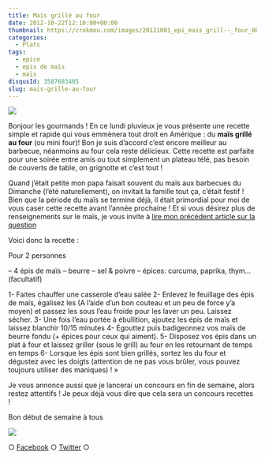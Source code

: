 ```yaml
---
title: Maïs grillé au four
date: 2012-10-22T12:10:00+00:00
thumbnail: https://crokmou.com/images/20121001_epi_mais_grill--_four_0059.jpg
categories:
  - Plats
tags:
  - epice
  - epis de maïs
  - maïs
disqusId: 3587683405
slug: mais-grille-au-four
---
```


[![](http://4.bp.blogspot.com/-Q7jBiXNOsCs/UHMv5xB2EMI/AAAAAAAAEvY/f7JcLPGyBmM/s320/20121001_epi_mais_grille%25CC%2581_four_0059_bann.jpg)](http://4.bp.blogspot.com/-Q7jBiXNOsCs/UHMv5xB2EMI/AAAAAAAAEvY/f7JcLPGyBmM/s1600/20121001_epi_mais_grille%25CC%2581_four_0059_bann.jpg)

Bonjour les gourmands ! En ce lundi pluvieux je vous présente une recette simple et rapide qui vous emmènera tout droit en Amérique : du **maïs grillé au four** (ou mini four)! Bon je suis d’accord c’est encore meilleur au barbecue, néanmoins au four cela reste délicieux. Cette recette est parfaite pour une soirée entre amis ou tout simplement un plateau télé, pas besoin de couverts de table, on grignotte et c’est tout !

Quand j’était petite mon papa faisait souvent du maïs aux barbecues du Dimanche (l’été naturellement), on invitait la famille tout ça, c’était festif ! Bien que la période du maïs se termine déjà, il était primordial pour moi de vous caser cette recette avant l’année prochaine ! Et si vous désirez plus de renseignements sur le maïs, je vous invite à [lire mon précédent article sur la question](http://www.crokmou.com/2012/10/legume-de-saison-le-mais-resultats-du.html)

Voici donc la recette :

Pour 2 personnes

– 4 épis de maïs
– beurre
– sel & poivre
– épices: curcuma, paprika, thym… (facultatif)

1- Faites chauffer une casserole d’eau salée
2- Enlevez le feuillage des épis de maïs, égalisez les (A l’aide d’un bon couteau et un peu de force y’a moyen) et passez les sous l’eau froide pour les laver un peu. Laissez sécher.
3- Une fois l’eau portée à ébullition, ajoutez les épis de maïs et laissez blanchir 10/15 minutes
4- Égouttez puis badigeonnez vos maïs de beurre fondu (+ épices pour ceux qui aiment).
5- Disposez vos épis dans un plat à four et laissez griller (sous le grill) au four en les retournant de temps en temps
6- Lorsque les épis sont bien grillés, sortez les du four et dégustez avec les doigts (attention de ne pas vous brûler, vous pouvez toujours utiliser des maniques) ! »

Je vous annonce aussi que je lancerai un concours en fin de semaine, alors restez attentifs ! Je peux déjà vous dire que cela sera un concours recettes !

Bon début de semaine à tous

![](http://images.paraorkut.com/img/emoticons/images/b/black_cat-114.gif)

○ [Facebook](https://www.facebook.com/crokmou.blog) ○ [Twitter](https://twitter.com/Crokmou) ○